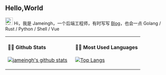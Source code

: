 ## Hello,World

<img src='https://qpluspicture.oss-cn-beijing.aliyuncs.com/6LjjQA/Hi.gif' alt='Hi' width="24"/> Hi，我是 Jameingh，一个后端工程师，有时写写 [Blog](https://juejin.cn/user/4388906146729016/posts)，也会一点 Golang / Rust / Python / Shell / Vue

<table width="960px">
<tr>
<td valign="top" width="50%">

#### 🏊‍♂️ Github Stats

[![jameingh's github stats](https://github-readme-stats.vercel.app/api?username=jameingh&hide=contribs&show_icons=true)](https://github.com/anuraghazra/github-readme-stats)

</td>
<td valign="top" width="50%">

#### 🏋️‍♀️ Most Used Languages

<!-- recent_releases starts -->
[![Top Langs](https://github-readme-stats.vercel.app/api/top-langs/?username=jameingh&layout=compact)](https://github.com/anuraghazra/github-readme-stats)

<!-- recent_releases ends -->

</td>
</tr>


</table>
